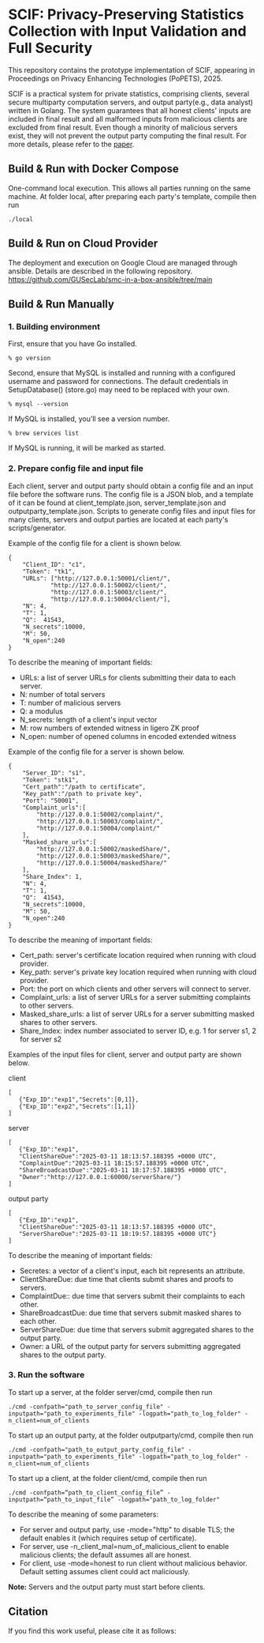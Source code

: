 # SCIF: Privacy-Preserving Statistics Collection with Input Validation and Full Security
This repository contains the prototype implementation of SCIF, appearing in Proceedings on Privacy Enhancing Technologies (PoPETS), 2025.

SCIF is a practical system for private statistics,  comprising clients, several secure multiparty computation servers, and output party(e.g., data analyst) written in Golang. The system guarantees that all honest clients' inputs are included in final result and all malformed inputs from malicious clients are excluded from final result. Even though a minority of malicious servers exist, they will not prevent the output party computing the final result. For more details, please refer to the [paper](https://eprint.iacr.org/2024/1821).

## Build & Run with Docker Compose
One-command local execution. This allows all parties running on the same machine.
At folder local, after preparing each party's template, compile then run
```
./local
```

## Build & Run on Cloud Provider
The deployment and execution on Google Cloud are managed through ansible. Details are described in the following repository.
https://github.com/GUSecLab/smc-in-a-box-ansible/tree/main

## Build & Run Manually
### 1. Building environment
   
   First, ensure that you have Go installed. 

   ```
   % go version
   ```
   
   Second, ensure that MySQL is installed and running with a configured username and password for connections. The default credentials in SetupDatabase() (store.go) may need to be replaced with your own.

   ```
   % mysql --version 
   ```

   If MySQL is installed, you’ll see a version number.

   ```
   % brew services list
   ```

   If MySQL is running, it will be marked as started.
   
### 2. Prepare config file and input file
   
Each client, server and output party should obtain a config file and an input file before the software runs. The config file is a JSON blob, and a template of it can be found at client_template.json, server_template.json and outputparty_template.json. Scripts to generate config files and input files for many clients, servers and output parties are located at each party's scripts/generator.

Example of the config file for a client is shown below. 
```
{
    "Client_ID": "c1",
    "Token": "tk1",
    "URLs": ["http://127.0.0.1:50001/client/", 
            "http://127.0.0.1:50002/client/", 
            "http://127.0.0.1:50003/client/", 
            "http://127.0.0.1:50004/client/"], 
    "N": 4,  
    "T": 1,  
    "Q":  41543, 
    "N_secrets":10000, 
    "M": 50, 
    "N_open":240 
}
```

To describe the meaning of important fields:
- URLs: a list of server URLs for clients submitting their data to each server.
- N: number of total servers
- T: number of malicious servers
- Q: a modulus
- N_secrets: length of a client's input vector
- M: row numbers of extended witness in ligero ZK proof
- N_open: number of opened columns in encoded extended witness

Example of the config file for a server is shown below.
```
{
    "Server_ID": "s1",
    "Token": "stk1",
    "Cert_path":"/path to certificate", 
    "Key_path":"/path to private key",  
    "Port": "50001", 
    "Complaint_urls":[
        "http://127.0.0.1:50002/complaint/", 
        "http://127.0.0.1:50003/complaint/", 
        "http://127.0.0.1:50004/complaint/"  
    ],
    "Masked_share_urls":[
        "http://127.0.0.1:50002/maskedShare/", 
        "http://127.0.0.1:50003/maskedShare/", 
        "http://127.0.0.1:50004/maskedShare/"  
    ],
    "Share_Index": 1, 
    "N": 4, 
    "T": 1, 
    "Q":  41543, 
    "N_secrets":10000,
    "M": 50,  
    "N_open":240
}
```

To describe the meaning of important fields:

- Cert_path: server's certificate location required when running with cloud provider.
- Key_path: server's private key location required when running with cloud provider.
- Port: the port on which clients and other servers will connect to server.
- Complaint_urls: a list of server URLs for a server submitting complaints to other servers.
- Masked_share_urls: a list of server URLs for a server submitting masked shares to other servers.
- Share_Index: index number associated to server ID, e.g. 1 for server s1, 2 for server s2


Examples of the input files for client, server and output party are shown below.

client
```
[
   {"Exp_ID":"exp1","Secrets":[0,1]},
   {"Exp_ID":"exp2","Secrets":[1,1]}
]
```

server
```
[
   {"Exp_ID":"exp1",
   "ClientShareDue":"2025-03-11 18:13:57.188395 +0000 UTC",  
   "ComplaintDue":"2025-03-11 18:15:57.188395 +0000 UTC", 
   "ShareBroadcastDue":"2025-03-11 18:17:57.188395 +0000 UTC", 
   "Owner":"http://127.0.0.1:60000/serverShare/"}
]
```

output party
```
[
   {"Exp_ID":"exp1",
   "ClientShareDue":"2025-03-11 18:13:57.188395 +0000 UTC",
   "ServerShareDue":"2025-03-11 18:19:57.188395 +0000 UTC"} 
]
```

To describe the meaning of important fields:

- Secretes: a vector of a client's input, each bit represents an attribute.
- ClientShareDue: due time that clients submit shares and proofs to servers.
- ComplaintDue:: due time that servers submit their complaints to each other.
- ShareBroadcastDue: due time that servers submit masked shares to each other.
- ServerShareDue: due time that servers submit aggregated shares to the output party.
- Owner: a URL of the output party for servers submitting aggregated shares to the output party.

### 3. Run the software
   
To start up a server, at the folder server/cmd, compile then run
```
./cmd -confpath="path_to_server_config_file" -inputpath="path_to_experiments_file" -logpath="path_to_log_folder" -n_client=num_of_clients
```

To start up an output party, at the folder outputparty/cmd, compile then run
```
./cmd -confpath="path_to_output_party_config_file" -inputpath="path_to_experiments_file" -logpath="path_to_log_folder" -n_client=num_of_clients
```

To start up a client, at the folder client/cmd, compile then run
```
./cmd -confpath=“path_to_client_config_file” -inputpath=“path_to_input_file” -logpath="path_to_log_folder"
``` 

To describe the meaning of some parameters:
- For server and output party, use -mode="http" to disable TLS; the default enables it (which requires setup of certificate).
- For server, use -n_client_mal=num_of_malicious_client to enable malicious clients; the default assumes all are honest.
- For client, use -mode=honest to run client without malicious behavior. Default setting assumes client could act maliciously.
   
 **Note:** Servers and the output party must start before clients.


## Citation
If you find this work useful, please cite it as follows:




  
